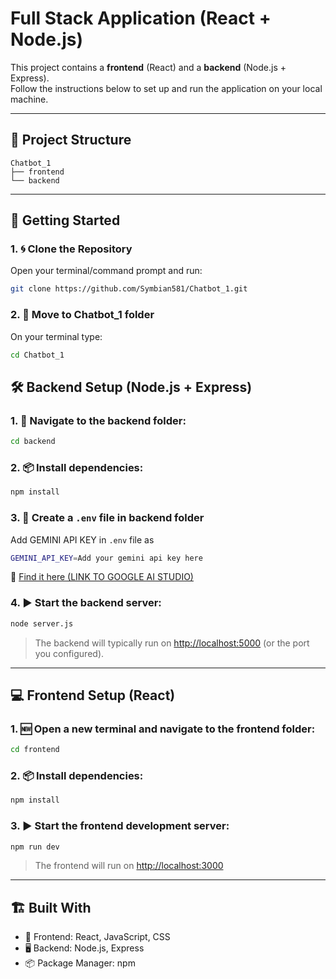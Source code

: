 # Full Stack Application (React + Node.js)

This project contains a **frontend** (React) and a **backend** (Node.js + Express).  
Follow the instructions below to set up and run the application on your local machine.

---

## 📂 Project Structure

```
Chatbot_1
├── frontend
└── backend
```

---

## 🚀 Getting Started

### 1. 🌀 Clone the Repository
Open your terminal/command prompt and run:
```bash
git clone https://github.com/Symbian581/Chatbot_1.git
```
### 2. 📁 Move to **Chatbot_1** folder
On your terminal type:
```bash
cd Chatbot_1
```

## 🛠️ Backend Setup (Node.js + Express)

### 1. 📂 Navigate to the backend folder:
```bash 
cd backend
```
### 2. 📦 Install dependencies:
```bash
npm install
```
### 3. 🔑 Create a `.env` file in backend folder
Add GEMINI API KEY in `.env` file as

```bash
GEMINI_API_KEY=Add your gemini api key here 
```
🔗 [Find it here (LINK TO GOOGLE AI STUDIO)](https://aistudio.google.com/app/apikey)

### 4. ▶️ Start the backend server:
```bash
node server.js
```

> The backend will typically run on [http://localhost:5000](http://localhost:5000) (or the port you configured).

---

## 💻 Frontend Setup (React)

### 1. 🆕 **Open a new terminal** and navigate to the frontend folder:
```bash
cd frontend
```
### 2. 📦 Install dependencies:
```bash
npm install
```
### 3. ▶️ Start the frontend development server:
```bash 
npm run dev
```

> The frontend will run on [http://localhost:3000](http://localhost:3000)

---

## 🏗️ Built With

- 🎨 Frontend: React, JavaScript, CSS
- 🖥️ Backend: Node.js, Express
- 📦 Package Manager: npm



